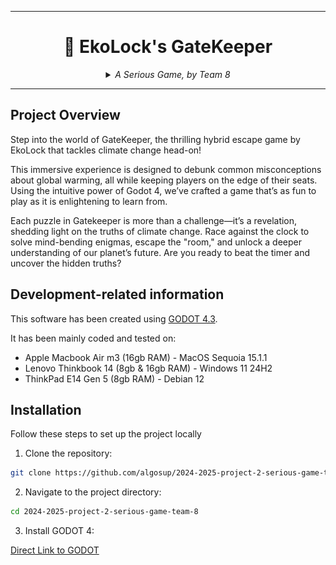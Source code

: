 <hr>
<div align="center">
    
# 🍃 EkoLock's GateKeeper

</div>


<div align="center">
  
  
  
</div>

<div align="center">


<details>
<summary><em>A Serious Game, by Team 8</em></summary>

  
| **Photo** | **Name** | **Role** | **LinkedIn/GitHub** |
|---|---|---|---|
| ![maximeThizeau](https://github.com/user-attachments/assets/033665d8-47a3-4d69-a30d-4aa38b21de96) | Maxime THIZEAU | Project Manager | <center>[<img src="documents/management/pictures/linkedin.png" alt="LinkedIn" style="width:64px">](https://www.linkedin.com/in/maxime-thizeau-0b311a293/)</center> <center>[<img src="documents/management/pictures/github.png" alt="GitHub" style="width:70px">](https://github.com/MaximeTAlgosup)</center> |
| ![benoitDeKeyn](https://github.com/user-attachments/assets/f3b9afae-2ad6-4cdf-a1fb-d24d70991daf) | Benoît DE KEYN | Program Manager | <center>[<img src="documents/management/pictures/linkedin.png" alt="LinkedIn" style="width:64px">](https://www.linkedin.com/in/pavlo-prendi-674777309/)</center> <center>[<img src="documents/management/pictures/github.png" alt="GitHub" style="width:70px">](https://github.com/PavloPrendi)</center> |
| ![pavloPrendi](https://github.com/user-attachments/assets/c492a97c-69f1-4149-a01e-5d62de64c088) | Pavlo PRENDI | Technical Leader | <center>[<img src="documents/management/pictures/linkedin.png" alt="LinkedIn" style="width:64px">](https://www.linkedin.com/in/aurélien-fernandez-4971201b8/)</center> <center>[<img src="documents/management/pictures/github.png" alt="GitHub" style="width:70px">](https://github.com/aurelienfernandez)</center> |
| ![aurelienFernandez](https://github.com/user-attachments/assets/2a0c5e12-c8e8-47bb-9513-97037ca240a9) | Aurélien FERNANDEZ| Software Engineer | <center>[<img src="documents/management/pictures/linkedin.png" alt="LinkedIn" style="width:64px">](https://www.linkedin.com/in/aurélien-fernandez-4971201b8/)</center> <center>[<img src="documents/management/pictures/github.png" alt="GitHub" style="width:70px">](https://github.com/aurelienfernandez)</center> |
| ![thibaudMarlier](https://github.com/user-attachments/assets/d97ebe23-4e22-43a5-9734-1bbb0635f129) | Thibaud MARLIER | Software Engineer | <center>[<img src="documents/management/pictures/linkedin.png" alt="LinkedIn" style="width:64px">](https://www.linkedin.com/in/thibaudmarlier/)</center> <center>[<img src="documents/management/pictures/github.png" alt="GitHub" style="width:70px">](https://github.com/Biohazardyee)</center> |
| ![antoinePrevost](https://github.com/user-attachments/assets/a48d7b95-cee7-4690-af7b-5e47b059cbd0) | Antoine PREVOST | Technical Writer | <center>[<img src="documents/management/pictures/linkedin.png" alt="LinkedIn" style="width:64px">](https://www.linkedin.com/in/antoine-prevost-dev/)</center> <center>[<img src="documents/management/pictures/github.png" alt="GitHub" style="width:70px">](https://github.com/TechXplorerFR)</center> |
| ![mathisKakal](https://github.com/user-attachments/assets/c0ab70f1-04cc-4d07-973e-536bec195fc2) | Mathis KAKAL | Quality Assurance | <center>[<img src="documents/management/pictures/linkedin.png" alt="LinkedIn" style="width:64px">](https://www.linkedin.com/in/mathis-k-a239ba10a/)</center> <center>[<img src="documents/management/pictures/github.png" alt="GitHub" style="width:70px">](https://github.com/mathiskakal)</center> |

</details>

</div>

<hr>

## Project Overview

Step into the world of GateKeeper, the thrilling hybrid escape game by EkoLock that tackles climate change head-on!

This immersive experience is designed to debunk common misconceptions about global warming, all while keeping players on the edge of their seats. Using the intuitive power of Godot 4, we’ve crafted a game that’s as fun to play as it is enlightening to learn from.

Each puzzle in Gatekeeper is more than a challenge—it’s a revelation, shedding light on the truths of climate change. Race against the clock to solve mind-bending enigmas, escape the "room," and unlock a deeper understanding of our planet’s future. Are you ready to beat the timer and uncover the hidden truths?

## Development-related information

This software has been created using [GODOT 4.3](https://en.wikipedia.org/wiki/Godot_(game_engine)).

It has been mainly coded and tested on:
- Apple Macbook Air m3 (16gb RAM) - MacOS Sequoia 15.1.1
- Lenovo Thinkbook 14 (8gb & 16gb RAM) - Windows 11 24H2
- ThinkPad E14 Gen 5 (8gb RAM) - Debian 12

## Installation

Follow these steps to set up the project locally

1. Clone the repository:

```sh
git clone https://github.com/algosup/2024-2025-project-2-serious-game-team-8
```

2. Navigate to the project directory:

```sh
cd 2024-2025-project-2-serious-game-team-8
```

3. Install GODOT 4:

[Direct Link to GODOT](https://godotengine.org/download/)

